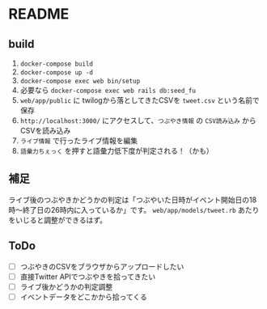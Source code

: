# README

## build

1. `docker-compose build`
2. `docker-compose up -d`
3. `docker-compose exec web bin/setup`
4. 必要なら `docker-compose exec web rails db:seed_fu`
5. `web/app/public` に twilogから落としてきたCSVを `tweet.csv` という名前で保存
6. `http://localhost:3000/` にアクセスして、`つぶやき情報` の `CSV読み込み` からCSVを読み込み
7. `ライブ情報` で行ったライブ情報を編集
8. `語彙力ちぇっく` を押すと語彙力低下度が判定される！（かも）

## 補足

ライブ後のつぶやきかどうかの判定は「つぶやいた日時がイベント開始日の18時〜終了日の26時内に入っているか」です。
`web/app/models/tweet.rb` あたりをいじると調整ができるはず。

## ToDo

- [ ] つぶやきのCSVをブラウザからアップロードしたい
- [ ] 直接Twitter APIでつぶやきを拾ってきたい
- [ ] ライブ後かどうかの判定調整
- [ ] イベントデータをどこかから拾ってくる
